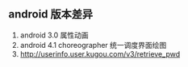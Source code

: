 ## android 版本差异


1. android 3.0 属性动画
2. android 4.1 choreographer 统一调度界面绘图
3. http://userinfo.user.kugou.com/v3/retrieve_pwd
